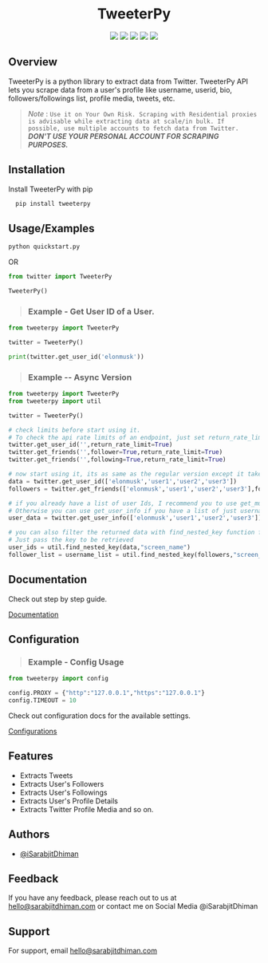 <h1 align="center">TweeterPy</h1>

<p align="center">
<a href="https://choosealicense.com/licenses/mit/"> <img src="https://img.shields.io/badge/License-MIT-green.svg"></a>
<a href="https://www.python.org/"><img src="https://img.shields.io/pypi/pyversions/tweeterpy"></a>
<a href="https://pypi.org/project/tweeterpy/"> <img src="https://img.shields.io/pypi/v/tweeterpy"></a>
<a href="https://github.com/iSarabjitDhiman/TweeterPy/commits"> <img src="https://img.shields.io/github/last-commit/iSarabjitDhiman/TweeterPy"></a>
<a href="https://twitter.com/isarabjitdhiman"> <img src="https://img.shields.io/twitter/follow/iSarabjitDhiman?style=social"></a>

## Overview

TweeterPy is a python library to extract data from Twitter. TweeterPy API lets you scrape data from a user's profile like username, userid, bio, followers/followings list, profile media, tweets, etc.

> _Note_ : `Use it on Your Own Risk. Scraping with Residential proxies is advisable while extracting data at scale/in bulk. If possible, use multiple accounts to fetch data from Twitter.` **_DON'T USE YOUR PERSONAL ACCOUNT FOR SCRAPING PURPOSES._**

## Installation

Install TweeterPy with pip

```python
  pip install tweeterpy
```

## Usage/Examples

```python
python quickstart.py
```

OR

```python
from twitter import TweeterPy

TweeterPy()
```

> ### Example - Get User ID of a User.

```python
from tweeterpy import TweeterPy

twitter = TweeterPy()

print(twitter.get_user_id('elonmusk'))

```

> ### Example -- Async Version

```python
from tweeterpy import TweeterPy
from tweeterpy import util

twitter = TweeterPy()

# check limits before start using it.
# To check the api rate limits of an endpoint, just set return_rate_limit=True. It works with all methods, below are a few examples.
twitter.get_user_id('',return_rate_limit=True)
twitter.get_friends('',follower=True,return_rate_limit=True)
twitter.get_friends('',following=True,return_rate_limit=True)

# now start using it, its as same as the regular version except it take a list as input.
data = twitter.get_user_id(['elonmusk','user1','user2','user3'])
followers = twitter.get_friends(['elonmusk','user1','user2','user3'],followers=True,total=50)

# if you already have a list of user Ids, I recommend you to use get_multiple_users_data. The get_multiple_users_data method uses a native endpoint which returns user info without making multiple requests.
# Otherwise you can use get_user_info if you have a list of just usernames.
user_data = twitter.get_user_info(['elonmusk','user1','user2','user3'])

# you can also filter the returned data with find_nested_key function from util module.
# Just pass the key to be retrieved
user_ids = util.find_nested_key(data,"screen_name")
follower_list = username_list = util.find_nested_key(followers,"screen_name")

```

## Documentation

Check out step by step guide.

[Documentation](docs/docs.md)

## Configuration

> ### Example - Config Usage

```python
from tweeterpy import config

config.PROXY = {"http":"127.0.0.1","https":"127.0.0.1"}
config.TIMEOUT = 10

```

Check out configuration docs for the available settings.

[Configurations](docs/config.md)

## Features

- Extracts Tweets
- Extracts User's Followers
- Extracts User's Followings
- Extracts User's Profile Details
- Extracts Twitter Profile Media and so on.

## Authors

- [@iSarabjitDhiman](https://www.github.com/iSarabjitDhiman)

## Feedback

If you have any feedback, please reach out to us at hello@sarabjitdhiman.com or contact me on Social Media @iSarabjitDhiman

## Support

For support, email hello@sarabjitdhiman.com
